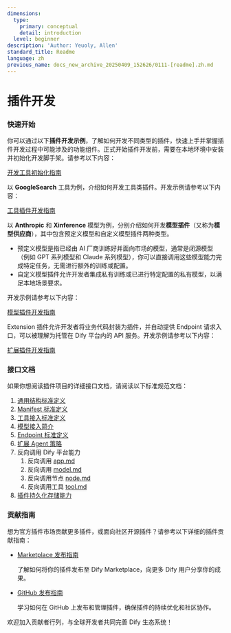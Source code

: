 ```yaml
---
dimensions:
  type:
    primary: conceptual
    detail: introduction
  level: beginner
description: 'Author: Yeuoly, Allen'
standard_title: Readme
language: zh
previous_name: docs_new_archive_20250409_152626/0111-[readme].zh.md
---
```


# 插件开发

### 快速开始

你可以通过以下**插件开发示例**，了解如何开发不同类型的插件，快速上手并掌握插件开发过程中可能涉及的功能组件。正式开始插件开发前，需要在本地环境中安装并初始化开发脚手架。请参考以下内容：

[开发工具初始化指南](initialize-development-tools.md)

以 **GoogleSearch** 工具为例，介绍如何开发工具类插件。开发示例请参考以下内容：

[工具插件开发指南](tool-plugin.md)

以 **Anthropic** 和 **Xinference** 模型为例，分别介绍如何开发**模型插件**（又称为**模型供应商**），其中包含预定义模型和自定义模型插件两种类型。

* 预定义模型是指已经由 AI 厂商训练好并面向市场的模型，通常是闭源模型（例如 GPT 系列模型和 Claude 系列模型），你可以直接调用这些模型能力完成特定任务，无需进行额外的训练或配置。
* 自定义模型插件允许开发者集成私有训练或已进行特定配置的私有模型，以满足本地场景要求。

开发示例请参考以下内容：

[模型插件开发指南](model-plugin/)

Extension 插件允许开发者将业务代码封装为插件，并自动提供 Endpoint 请求入口，可以被理解为托管在 Dify 平台内的 API 服务。开发示例请参考以下内容：

[扩展插件开发指南](extension-plugin.md)

### 接口文档

如果你想阅读插件项目的详细接口文档，请阅读以下标准规范文档：

1. [通用结构标准定义](../../schema-definition/general-specifications.md)
2. [Manifest 标准定义](../../schema-definition/manifest.md)
3. [工具接入标准定义](../../schema-definition/tool.md)
4. [模型接入简介](../../schema-definition/model/)
5. [Endpoint 标准定义](../../schema-definition/endpoint.md)
6. [扩展 Agent 策略](../../schema-definition/agent.md)
7. 反向调用 Dify 平台能力
   1. 反向调用 [app.md](../../schema-definition/reverse-invocation-of-the-dify-service/app.md "mention")
   2. 反向调用 [model.md](../../schema-definition/reverse-invocation-of-the-dify-service/model.md "mention")
   3. 反向调用节点 [node.md](../../schema-definition/reverse-invocation-of-the-dify-service/node.md "mention")
   4. 反向调用工具 [tool.md](../../schema-definition/reverse-invocation-of-the-dify-service/tool.md "mention")
8. [插件持久化存储能力](../../schema-definition/persistent-storage.md)

### 贡献指南

想为官方插件市场贡献更多插件，或面向社区开源插件？请参考以下详细的插件贡献指南：

*   [Marketplace 发布指南](../../publish-plugins/publish-to-dify-marketplace/)

    了解如何将你的插件发布至 Dify Marketplace，向更多 Dify 用户分享你的成果。
*   [GitHub 发布指南](../../publish-plugins/publish-plugin-on-personal-github-repo.md)

    学习如何在 GitHub 上发布和管理插件，确保插件的持续优化和社区协作。

欢迎加入贡献者行列，与全球开发者共同完善 Dify 生态系统！